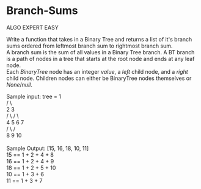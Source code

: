 # Branch-Sums

ALGO EXPERT EASY

Write a function that takes in a Binary Tree and returns a list of it's branch sums ordered from leftmost branch sum to rightmost branch sum. <br>
A branch sum is the sum of all values in a Binary Tree branch. A BT branch is a path of nodes in a tree that starts at the root node and ends at any leaf node. <br>
Each *BinaryTree* node has an integer *value*, a *left* child node, and a *right* child node. Children nodes can either be BinaryTree nodes themselves or *None*/*null*.<br>


 Sample input: tree =    1<br>
                       /   \ <br>
                      2     3<br>
                   /   \  /  \  <br>
                  4    5 6   7<br>
                /  \  /  <br>
               8   9 10<br>
<br>
 Sample Output: [15, 16, 18, 10, 11]<br>
 15 == 1 + 2 + 4 + 8<br>
 16 == 1 + 2 + 4 + 9<br>
 18 == 1 + 2 + 5 + 10<br>
 10 == 1 + 3 + 6<br>
 11 == 1 + 3 + 7<br>

